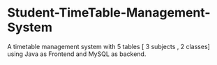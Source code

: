 # Student-TimeTable-Management-System
A timetable management system with 5 tables [ 3 subjects , 2 classes] using Java as Frontend and MySQL as backend.
